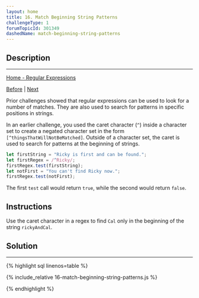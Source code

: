 ```yaml
---
layout: home
title: 16. Match Beginning String Patterns
challengeType: 1
forumTopicId: 301349
dashedName: match-beginning-string-patterns
---
```


<div class="row">
<div class="columnStmt" markdown="1">

## Description
------

[Home - Regular Expressions](./README.md)

[Before](./15-find-one-or-more-criminals-in-a-hunt.md)  | [Next](./17-match-ending-string-patterns.md) 

Prior challenges showed that regular expressions can be used to look for a number of matches. They are also used to search for patterns in specific positions in strings.

In an earlier challenge, you used the caret character (`^`) inside a character set to create a negated character set in the form `[^thingsThatWillNotBeMatched]`. Outside of a character set, the caret is used to search for patterns at the beginning of strings.

```js
let firstString = "Ricky is first and can be found.";
let firstRegex = /^Ricky/;
firstRegex.test(firstString);
let notFirst = "You can't find Ricky now.";
firstRegex.test(notFirst);
```

The first `test` call would return `true`, while the second would return `false`.

## Instructions 

Use the caret character in a regex to find `Cal` only in the beginning of the string `rickyAndCal`.

</div>
<div class="columnSol" markdown="1">

## Solution
------

{% highlight sql linenos=table %}

{% include_relative 16-match-beginning-string-patterns.js %}

{% endhighlight %}

</div>
</div>
